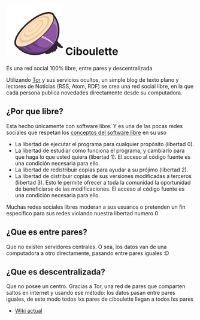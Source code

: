 # ![Logo de Ciboulette](ciboulette.png) Ciboulette

Es una red social 100% libre, entre pares y descentralizada

Utilizando [Tor](https://www.torproject.org/) y sus servicios ocultos, un simple blog de texto plano y lectores de Noticias (RSS, Atom, 
RDF) se crea una red social libre, en la que cada persona publica novedades directamente desde su computadora.

## ¿Por que libre?

Esta hecho únicamente con software libre. Y es una de las pocas redes sociales que respetan los [conceptos del software libre](https://www.gnu.org/philosophy/free-sw.html) en su uso

* La libertad de ejecutar el programa para cualquier propósito (libertad 0).
* La libertad de estudiar cómo funciona el programa, y cambiarlo para que haga lo que usted quiera (libertad 1). El acceso al código fuente es una condición necesaria para ello.
* La libertad de redistribuir copias para ayudar a su prójimo (libertad 2).
* La libertad de distribuir copias de sus versiones modificadas a terceros (libertad 3). Esto le permite ofrecer a toda la comunidad la oportunidad de beneficiarse de las modificaciones. El acceso al código fuente es una condición necesaria para ello.

Muchas redes sociales libres moderan a sus usuarios o pretenden un fin especifico para sus redes violando nuestra libertad numero 0

## ¿Que es entre pares?

Que no existen servidores centrales. O sea, los datos van de una computadora a otro directamente, pasando entre pares iguales :D

## ¿Que es descentralizada?

Que no posee un centro. Gracias a Tor, una red de pares que comparten saltos en internet y usando ese método: los datos pasan entre pares iguales, de este modo todos lxs pares de ciboulette llegan a todos lxs pares


* [Wiki actual](http://wiki.hackcoop.com.ar/Ciboulette)
